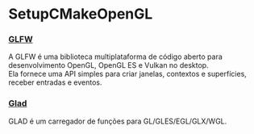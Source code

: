 # SetupCMakeOpenGL
### <a href="https://www.glfw.org/">GLFW</a>
A GLFW é uma biblioteca multiplataforma de código aberto para desenvolvimento OpenGL, OpenGL ES e Vulkan no desktop.<br>
Ela fornece uma API simples para criar janelas, contextos e superfícies, receber entradas e eventos.<br>
### <a href="https://glad.dav1d.de/">Glad</a><br>
GLAD é um carregador de funções para GL/GLES/EGL/GLX/WGL.